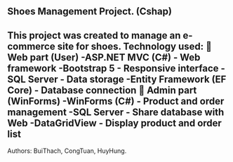 Shoes Management Project. (Cshap)
----------------------------------------------------------------
****This project was created to manage an e-commerce site for shoes.
Technology used:
🔹 Web part (User)
-ASP.NET MVC (C#) - Web framework
-Bootstrap 5 - Responsive interface
-SQL Server - Data storage
-Entity Framework (EF Core) - Database connection
🔹 Admin part (WinForms)
-WinForms (C#) - Product and order management
-SQL Server - Share database with Web
-DataGridView - Display product and order list****
----------------------------------------------
Authors: BuiThach, CongTuan, HuyHung.
